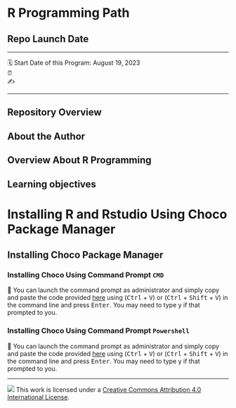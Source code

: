 R Programming Path
================

## Repo Launch Date

-----

:spiral_calendar: Start Date of this Program: August 19, 2023  
:alarm_clock:      
:writing_hand:   

-----

## Repository Overview 


## About the Author 



## Overview About R Programming





## Learning objectives

<!--
## Table of Content

| Time          | Activity                       |
| :------------ | :----------------------------- |
|               |                                |

-->

# Installing R and Rstudio Using Choco Package Manager 

## Installing Choco Package Manager 

### Installing Choco Using Command Prompt `CMD`

:small_blue_diamond: You can launch the command prompt as administrator and simply copy and paste the code provided [here](https://community.chocolatey.org/courses/installation/installing#cmd) using (<kbd>Ctrl</kbd> + <kbd>V</kbd>) or (<kbd>Ctrl</kbd> + <kbd>Shift</kbd> + <kbd>V</kbd>) in the command line and press <kbd>Enter</kbd>. You may need to type y if that prompted to you.

### Installing Choco Using Command Prompt `Powershell`

:small_blue_diamond: You can launch the command prompt as administrator and simply copy and paste the code provided [here](https://community.chocolatey.org/courses/installation/installing#powershell) using (<kbd>Ctrl</kbd> + <kbd>V</kbd>) or (<kbd>Ctrl</kbd> + <kbd>Shift</kbd> + <kbd>V</kbd>) in the command line and press <kbd>Enter</kbd>. You may need to type y if that prompted to you.



-----

![](https://i.creativecommons.org/l/by/4.0/88x31.png)  This work is
licensed under a [Creative Commons Attribution 4.0 International
License](https://creativecommons.org/licenses/by/4.0/).
